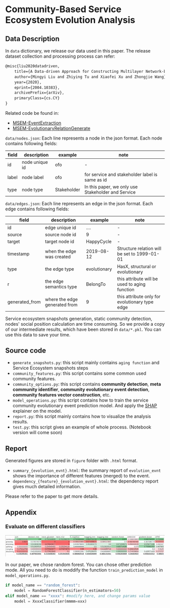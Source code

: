 # Community-Based Service Ecosystem Evolution Analysis

## Data Description
In `data` dictionary, we release our data used in this paper. The release dataset collection 
and processing process can refer:
```latex
@misc{liu2020datadriven,
    title={A Data-driven Approach for Constructing Multilayer Network-based Service Ecosystem Models},
    author={Mingyi Liu and Zhiying Tu and Xiaofei Xu and Zhongjie Wang},
    year={2020},
    eprint={2004.10383},
    archivePrefix={arXiv},
    primaryClass={cs.CY}
}
```
Related code be found in:

* [MSEM-EventExtraction](https://github.com/icecity96/eventextraction)
* [MSEM-EvolutionaryRelationGenerate](https://github.com/icecity96/MSEM-EvolutionaryRelationGenerate)

`data/nodes.json`: Each line represents a node in the json format. Each node contains following fields:

| field | description | example | note |
| --- | --- | --- | --- |
| id | node unique id | ofo | - |
| label | node label | ofo | for service and stakeholder label is same as id|
| type | node type | Stakeholder | In this paper, we only use Stakeholder and Service |

`data/edges.json`: Each line represents an edge in the json format. Each edge contains following fields:

| field | description | example | note |
| --- | --- | --- | --- |
| id | edge unique id | .... | - |
| source | source node id | 9 |- |
| target | target node id | HappyCycle | - |
| timestamp | when the edge was created | 2019-08-12 | Structure relation will be set to 1999-01-01 |
| type | the edge type | evolutionary | HasX, structural or evolutionary |
| r | the edge semantics type | BelongTo | this attribute will be used to aging function |
| generated_from | where the edge generated from | 9 |this attribute only for evolutionary type edge |

Service ecosystem snapshots generation, static community detection, nodes' social position calculation
are time consuming. So we provide a copy of our intermediate results, which have been stored in `data/*.pkl`. 
You can use this data to save your time.

## Source code
* `generate_snapshots.py`: this script mainly contains `aging function` and Service Ecosystem snapshots 
steps
* `community_features.py`: this script contains some common used community features.
* `community_options.py`: this script contains **community detection**, **meta community identifier**, 
**community evolutionary event detection**, **community features vector construction**, etc.
* `model_operations.py`: this script contains how to train the service community evolutionary event prediction model.
And apply the [SHAP](https://github.com/slundberg/shap) explainer on the model.
* `report.py`: this script mainly contains how to visualize the analysis results.
* `test.py`: this script gives an example of whole process. (Notebook version will come soon)

## Report
Generated figures are stored in `figure` folder with `.html` format.
* `summary_{evolution_evnt}.html`: the summary report of `evolution_evnt` shows the importance of different features (merged) to the event.
* `dependency_{feature}_{evolution_evnt}.html`: the dependency report gives much detailed information.

Please refer to the paper to get more details.


## Appendix
### Evaluate on different classifiers
![f6ab4964084836e6b6f0fe5f801ded2](figure/evaluate.png)

In our paper, we chose random forest. You can chose other prediction mode. All you need to do is
moddify the function `train_prediction_model` in `model_operations.py`.
```python
if model_name == "random_forest":
    model = RandomForestClassifier(n_estimators=50)
elif model_name == "xxxx": #modify here, and change params value
    model = XxxxClassifier(mmmm=xxx)
```

